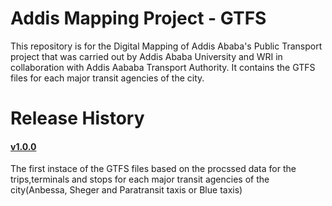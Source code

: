 # Addis Mapping Project - GTFS

This repository is for the Digital Mapping of Addis Ababa's Public Transport project that was carried out by Addis Ababa University and WRI in collaboration with Addis Aababa Transport Authority. It contains the GTFS files for each major transit agencies of the city.

# Release History

#### [v1.0.0](https://github.com/rabira-hierpa/addis-gtfs/releases/tag/v1.0.0)
 The first instace of the GTFS files based on the procssed data for the trips,terminals and stops for each major transit agencies of the city(Anbessa, Sheger and Paratransit taxis or Blue taxis)
